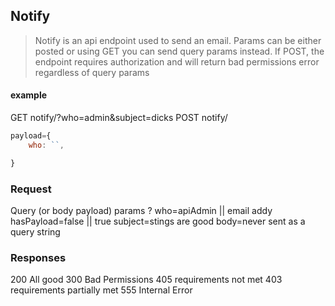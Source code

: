 ## Notify

> Notify is an api endpoint used to send an email. 
Params can be either posted or using GET you can 
send query params instead. If POST, the endpoint 
requires authorization and will return bad permissions
error regardless of query params

#### example

GET notify/?who=admin&subject=dicks
POST notify/
```javascript
payload={
	who: ``,

}
````

### Request  

Query (or body payload) params ?
who=apiAdmin || email addy
hasPayload=false || true
subject=stings are good
body=never sent as a query string

### Responses 

200 All good
300 Bad Permissions
405 requirements not met
403 requirements partially met
555 Internal Error 
